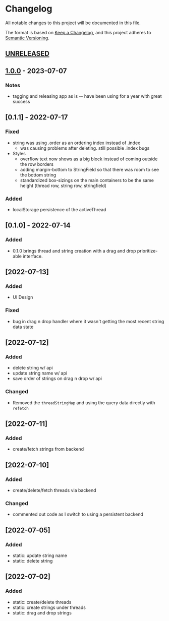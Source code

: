 # Changelog
All notable changes to this project will be documented in this file.

The format is based on [Keep a Changelog](https://keepachangelog.com/en/1.0.0/),
and this project adheres to [Semantic Versioning](https://semver.org/spec/v2.0.0.html).

## [UNRELEASED]

## [1.0.0] - 2023-07-07

### Notes
- tagging and releasing app as is -- have been using for a year with great success

## [0.1.1] - 2022-07-17

### Fixed
- string was using .order as an ordering index instead of .index
  - was causing problems after deleting. still possible .index bugs
- Styles
  - overflow text now shows as a big block instead of coming outside the row borders
  - adding margin-bottom to StringField so that there was room to see the bottom string
  - standardized box-sizings on the main containers to be the same height (thread row, string row, stringfield)

### Added
- localStorage persistence of the activeThread

## [0.1.0] - 2022-07-14

### Added
- 0.1.0 brings thread and string creation with a drag and drop prioritize-able interface. 

## [2022-07-13]
### Added
- UI Design

### Fixed
- bug in drag n drop handler where it wasn't getting the most recent string data state 

## [2022-07-12]
### Added
- delete string w/ api
- update string name w/ api
- save order of strings on drag n drop w/ api

### Changed
- Removed the `threadStringMap` and using the query data directly with `refetch`

## [2022-07-11]

### Added
- create/fetch strings from backend

## [2022-07-10]

### Added
- create/delete/fetch threads via backend

### Changed
- commented out code as I switch to using a persistent backend

## [2022-07-05]

### Added
- static: update string name
- static: delete string

## [2022-07-02]

### Added
- static: create/delete threads
- static: create strings under threads
- static: drag and drop strings


[Unreleased]: https://github.com/orpheus/strings-desktop/compare/v1.0.0...HEAD
[1.0.0]: https://github.com/orpheus/strings-desktop/releases/tag/v1.0.0
